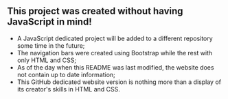 ## This project was created without having JavaScript in mind!

- A JavaScript dedicated project will be added to a different repository some time in the future;
- The navigation bars were created using Bootstrap while the rest with only HTML and CSS;
- As of the day when this README was last modified, the website does not contain up to date information;
- This GitHub dedicated website version is nothing more than a display of its creator's skills in HTML and CSS.

